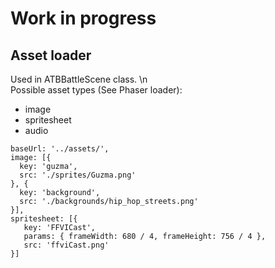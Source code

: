 # Work in progress

## Asset loader
Used in ATBBattleScene class. \n <br>
Possible asset types (See Phaser loader):
- image
- spritesheet
- audio

```
baseUrl: '../assets/',
image: [{
  key: 'guzma',
  src: './sprites/Guzma.png'
}, {
  key: 'background',
  src: './backgrounds/hip_hop_streets.png'
}],
spritesheet: [{
   key: 'FFVICast', 
   params: { frameWidth: 680 / 4, frameHeight: 756 / 4 }, 
   src: 'ffviCast.png'
}]
```
